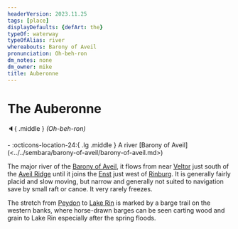 ```yaml
---
headerVersion: 2023.11.25
tags: [place]
displayDefaults: {defArt: the}
typeOf: waterway
typeOfAlias: river
whereabouts: Barony of Aveil
pronunciation: Oh-beh-ron
dm_notes: none
dm_owner: mike
title: Auberonne
---
```

# The Auberonne
:speaker:{ .middle } *(Oh-beh-ron)*  
<div class="grid cards ext-narrow-margin ext-one-column" markdown>
-    :octicons-location-24:{ .lg .middle } A river [Barony of Aveil](<../../sembara/barony-of-aveil/barony-of-aveil.md>)  
</div>


The major river of the [Barony of Aveil](<../../sembara/barony-of-aveil/barony-of-aveil.md>), it flows from near [Veltor](<../../sembara/barony-of-aveil/veltor.md>) just south of the [Aveil Ridge](<../../sembara/barony-of-aveil/aveil-ridge.md>) until it joins the [Enst](<./enst.md>) just west of [Rinburg](<../../sembara/barony-of-aveil/rinburg.md>). It is generally fairly placid and slow moving, but narrow and generally not suited to navigation save by small raft or canoe. It very rarely freezes. 

The stretch from [Peydon](<../../sembara/barony-of-aveil/peydon.md>) to [Lake Rin](<../../sembara/barony-of-aveil/lake-rin.md>) is marked by a barge trail on the western banks, where horse-drawn barges can be seen carting wood and grain to Lake Rin especially after the spring floods. 